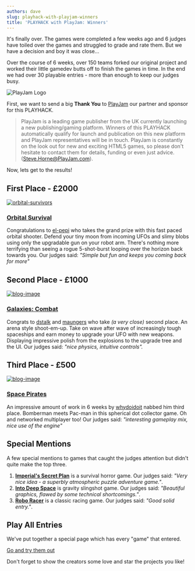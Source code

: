 ```yaml
---
authors: dave
slug: playhack-with-playjam-winners
title: 'PLAYHACK with PlayJam: Winners'
---
```


It's finally over. The games were completed a few weeks ago and 6 judges have toiled over the games and struggled to grade and rate them. But we have a decision and boy it was close...

<!-- truncate -->

Over the course of 6 weeks, over 150 teams forked our original project and worked their little gamedev butts off to finish the games in time. In the end we had over 30 playable entries - more than enough to keep our judges busy.

![PlayJam Logo](/img/playjam-logo.png)

First, we want to send a big **Thank You** to [PlayJam](https://www.playjam.com/) our partner and sponsor for this PLAYHACK.

> PlayJam is a leading game publisher from the UK currently launching a new publishing/gaming platform. Winners of this PLAYHACK automatically qualify for launch and publication on this new platform and PlayJam representatives will be in touch. PlayJam is constantly on the look out for new and exciting HTML5 games, so please don't hesitate to contact them for details, funding or even just advice. ([Steve.Horne@PlayJam.com](mailto:Steve.Horne@PlayJam.com)).

Now, lets get to the results!

## First Place - £2000

[![orbital-survivors](/img/blog-image.jpg)](https://playcanv.as/p/3G3RnfUz)

### **[Orbital Survival](https://playcanv.as/p/3G3RnfUz)**

Congratulations to [el-pepi](https://playcanvas.com/user/el-pepi) who takes the grand prize with this fast paced orbital shooter. Defend your tiny moon from incoming UFOs and slimy blobs using only the upgradable gun on your robot arm. There's nothing more terrifying than seeing a rogue 5-shot-burst looping over the horizon back towards you. Our judges said: _"Simple but fun and keeps you coming back for more"_

## Second Place - £1000

[![blog-image](/img/blog-image-1.jpg)](https://playcanv.as/p/Ikq6Uk6A)

### **[Galaxies: Combat](https://playcanv.as/p/Ikq6Uk6A)**

Congrats to [dstalk](https://playcanvas.com/user/dstalk) and [maungers](https://playcanvas.com/user/maungers) who take _(a very close)_ second place. An arena style shoot-em-up. Take on wave after wave of increasingly tough spaceships and earn money to upgrade your UFO with new weapons. Displaying impressive polish from the explosions to the upgrade tree and the UI. Our judges said: _"nice physics, intuitive controls"._

## Third Place - £500

[![blog-image](/img/blog-image-2.jpg)](https://playcanv.as/p/VhZwmcKu)

### **[Space Pirates](https://playcanv.as/p/VhZwmcKu)**

An impressive amount of work in 6 weeks by [whydoidoit](https://playcanvas.com/user/whydoidoit) nabbed him third place. Bomberman meets Pac-man in this spherical dot collector game. Oh and networked multiplayer too! Our judges said: _"interesting gameplay mix, nice use of the engine"_

## Special Mentions

A few special mentions to games that caught the judges attention but didn't quite make the top three.

1. **[Imperial's Secret Plan](https://playcanv.as/p/05CFsgXG)** is a survival horror game. Our judges said: _"Very nice idea - a superbly atmospheric puzzle adventure game."_.
2. **[Into Deep Space](https://playcanv.as/p/YopjEuFZ)** is gravity slingshot game. Our judges said: _"Beautiful graphics, flawed by some technical shortcomings."_.
3. **[Robo Racer](https://playcanv.as/p/XtUBSVpS)** is a classic racing game. Our judges said: _"Good solid entry."_.

## Play All Entries

We've put together a special page which has every "game" that entered.

[Go and try them out](https://playcanvas.com/explore/playhack-2016-02)

Don't forget to show the creators some love and star the projects you like!
